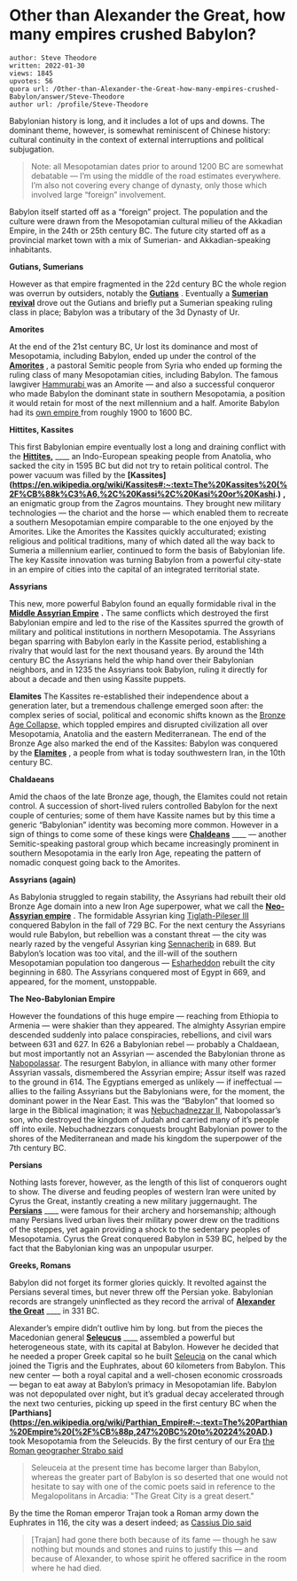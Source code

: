 # Other than Alexander the Great, how many empires crushed Babylon?

	author: Steve Theodore
	written: 2022-01-30
	views: 1845
	upvotes: 56
	quora url: /Other-than-Alexander-the-Great-how-many-empires-crushed-Babylon/answer/Steve-Theodore
	author url: /profile/Steve-Theodore


Babylonian history is long, and it includes a lot of ups and downs. The dominant theme, however, is somewhat reminiscent of Chinese history: cultural continuity in the context of external interruptions and political subjugation.

> Note: all Mesopotamian dates prior to around 1200 BC are somewhat debatable — I’m using the middle of the road estimates everywhere. I’m also not covering every change of dynasty, only those which involved large “foreign” involvement.

Babylon itself started off as a “foreign” project. The population and the culture were drawn from the Mesopotamian cultural milieu of the Akkadian Empire, in the 24th or 25th century BC. The future city started off as a provincial market town with a mix of Sumerian- and Akkadian-speaking inhabitants.

__Gutians, Sumerians__ 

However as that empire fragmented in the 22d century BC the whole region was overrun by outsiders, notably the __[Gutians](https://en.wikipedia.org/wiki/Gutian_people#:~:text=The%20Guti%20(%2F%CB%88%C9%A1u%CB%90,%2Dti%2Dumki).)__ . Eventually a __[Sumerian revival](https://en.wikipedia.org/wiki/Third_Dynasty_of_Ur)__  drove out the Gutians and briefly put a Sumerian speaking ruling class in place; Babylon was a tributary of the 3d Dynasty of Ur.

__Amorites__ 

At the end of the 21st century BC, Ur lost its dominance and most of Mesopotamia, including Babylon, ended up under the control of the __[Amorites](https://www.quora.com/Where-did-the-people-of-Babylon-come-from-when-they-first-settled-in-Mesopotamia)__ , a pastoral Semitic people from Syria who ended up forming the ruling class of many Mesopotamian cities, including Babylon. The famous lawgiver [Hammurabi ](https://en.wikipedia.org/wiki/Hammurabi)was an Amorite — and also a successful conqueror who made Babylon the dominant state in southern Mesopotamia, a position it would retain for most of the next millennium and a half. Amorite Babylon had its [own empire ](https://en.wikipedia.org/wiki/First_Babylonian_Empire)from roughly 1900 to 1600 BC.

__Hittites, Kassites__ 

This first Babylonian empire eventually lost a long and draining conflict with the __[Hittites,](https://en.wikipedia.org/wiki/Hittites)__ ____ an Indo-European speaking people from Anatolia, who sacked the city in 1595 BC but did not try to retain political control. The power vacuum was filled by the __[Kassites](https://en.wikipedia.org/wiki/Kassites#:~:text=The%20Kassites%20(%2F%CB%88k%C3%A6,%2C%20Kassi%2C%20Kasi%20or%20Kashi.)__ __,__ an enigmatic group from the Zagros mountains. They brought new military technologies — the chariot and the horse — which enabled them to recreate a southern Mesopotamian empire comparable to the one enjoyed by the Amorites. Like the Amorites the Kassites quickly acculturated; existing religious and political traditions, many of which dated all the way back to Sumeria a millennium earlier, continued to form the basis of Babylonian life. The key Kassite innovation was turning Babylon from a powerful city-state in an empire of cities into the capital of an integrated territorial state.

__Assyrians__ 

This new, more powerful Babylon found an equally formidable rival in the __[Middle Assyrian Empire](https://en.wikipedia.org/wiki/Middle_Assyrian_Empire)__ __.__ The same conflicts which destroyed the first Babylonian empire and led to the rise of the Kassites spurred the growth of military and political institutions in northern Mesopotamia. The Assyrians began sparring with Babylon early in the Kassite period, establishing a rivalry that would last for the next thousand years. By around the 14th century BC the Assyrians held the whip hand over their Babylonian neighbors, and in 1235 the Assyrians took Babylon, ruling it directly for about a decade and then using Kassite puppets.

__Elamites__ 
The Kassites re-established their independence about a generation later, but a tremendous challenge emerged soon after: the complex series of social, political and economic shifts known as the [Bronze Age Collapse,](https://en.wikipedia.org/wiki/Late_Bronze_Age_collapse) which toppled empires and disrupted civilization all over Mesopotamia, Anatolia and the eastern Mediterranean. The end of the Bronze Age also marked the end of the Kassites: Babylon was conquered by the __[Elamites](https://en.wikipedia.org/wiki/Elamite_language#:~:text=Elamite%2C%20also%20known%20as%20Hatamtite,2600%20BC%20to%20330%20BC.&text=The%20Linear%20Elamite%20script%20however,has%20remained%20elusive%20until%20recently.)__ , a people from what is today southwestern Iran, in the 10th century BC.

__Chaldaeans__ 

Amid the chaos of the late Bronze age, though, the Elamites could not retain control. A succession of short-lived rulers controlled Babylon for the next couple of centuries; some of them have Kassite names but by this time a generic “Babylonian” identity was becoming more common. However in a sign of things to come some of these kings were __[Chaldeans](http://Adad-apal-iddin)__ ____ — another Semitic-speaking pastoral group which became increasingly prominent in southern Mesopotamia in the early Iron Age, repeating the pattern of nomadic conquest going back to the Amorites.

__Assyrians (again)__ 

As Babylonia struggled to regain stability, the Assyrians had rebuilt their old Bronze Age domain into a new Iron Age superpower, what we call the __[Neo-Assyrian empire](https://en.wikipedia.org/wiki/Neo-Assyrian_Empire)__ . The formidable Assyrian king [Tiglath-Pileser III](https://en.wikipedia.org/wiki/Tiglath-Pileser_III) conquered Babylon in the fall of 729 BC. For the next century the Assyrians would rule Babylon, but rebellion was a constant threat — the city was nearly razed by the vengeful Assyrian king [Sennacherib](https://en.wikipedia.org/wiki/Sennacherib) in 689. But Babylon’s location was too vital, and the ill-will of the southern Mesopotamian population too dangerous — [Esharheddon](https://en.wikipedia.org/wiki/Esarhaddon) rebuilt the city beginning in 680. The Assyrians conquered most of Egypt in 669, and appeared, for the moment, unstoppable.

__The Neo-Babylonian Empire__ 

However the foundations of this huge empire — reaching from Ethiopia to Armenia — were shakier than they appeared. The almighty Assyrian empire descended suddenly into palace conspiracies, rebellions, and civil wars between 631 and 627. In 626 a Babylonian rebel — probably a Chaldaean, but most importantly not an Assyrian — ascended the Babylonian throne as [Nabopolassar](https://en.wikipedia.org/wiki/Nabopolassar). The resurgent Babylon, in alliance with many other former Assyrian vassals, dismembered the Assyrian empire; Assur itself was razed to the ground in 614. The Egyptians emerged as unlikely — if ineffectual — allies to the failing Assyrians but the Babylonians were, for the moment, the dominant power in the Near East. This was the “Babylon” that loomed so large in the Biblical imagination; it was [Nebuchadnezzar II](https://en.wikipedia.org/wiki/Nebuchadnezzar_II), Nabopolassar’s son, who destroyed the kingdom of Judah and carried many of it’s people off into exile. Nebuchadnezzars conquests brought Babylonian power to the shores of the Mediterranean and made his kingdom the superpower of the 7th century BC.

__Persians__ 

Nothing lasts forever, however, as the length of this list of conquerors ought to show. The diverse and feuding peoples of western Iran were united by Cyrus the Great, instantly creating a new military juggernaught. The __[Persians](https://en.wikipedia.org/wiki/Persians)__ ____ were famous for their archery and horsemanship; although many Persians lived urban lives their military power drew on the traditions of the steppes, yet again providing a shock to the sedentary peoples of Mesopotamia. Cyrus the Great conquered Babylon in 539 BC, helped by the fact that the Babylonian king was an unpopular usurper.

__Greeks, Romans__ 

Babylon did not forget its former glories quickly. It revolted against the Persians several times, but never threw off the Persian yoke. Babylonian records are strangely uninflected as they record the arrival of __[Alexander the Great](https://www.livius.org/sources/content/curtius-rufus/alexander-the-great-enters-babylon/)__ ____ in 331 BC.

Alexander’s empire didn’t outlive him by long. but from the pieces the Macedonian general __[Seleucus](https://en.wikipedia.org/wiki/Seleucus_I_Nicator)__ ____ assembled a powerful but heterogeneous state, with its capital at Babylon. However he decided that he needed a proper Greek capital so he built [Seleucia](https://en.wikipedia.org/wiki/Seleucia) on the canal which joined the Tigris and the Euphrates, about 60 kilometers from Babylon. This new center — both a royal capital and a well-chosen economic crossroads — began to eat away at Babylon’s primacy in Mesopotamian life. Babylon was not depopulated over night, but it’s gradual decay accelerated through the next two centuries, picking up speed in the first century BC when the __[Parthians](https://en.wikipedia.org/wiki/Parthian_Empire#:~:text=The%20Parthian%20Empire%20(%2F%CB%88p,247%20BC%20to%20224%20AD.)__  took Mesopotamia from the Seleucids. By the first century of our Era [the Roman geographer Strabo said](https://penelope.uchicago.edu/Thayer/E/Roman/Texts/Strabo/16A*.html#1.5)

> Seleuceia at the present time has become larger than Babylon, whereas the greater part of Babylon is so deserted that one would not hesitate to say with one of the comic poets said in reference to the Megalopolitans in Arcadia: "The Great City​ is a great desert."​

By the time the Roman emperor Trajan took a Roman army down the Euphrates in 116, the city was a desert indeed; as [Cassius Dio said](https://penelope.uchicago.edu/Thayer/e/roman/texts/cassius_dio/68*.html)

> [Trajan] had gone there both because of its fame — though he saw nothing but mounds and stones and ruins to justify this — and because of Alexander, to whose spirit he offered sacrifice in the room where he had died.

